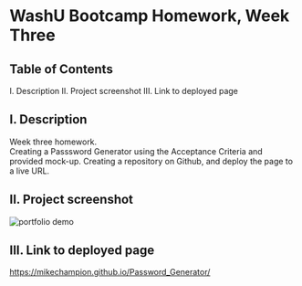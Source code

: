 # WashU Bootcamp Homework, Week Three

## Table of Contents

I. Description
II. Project screenshot
III. Link to deployed page

## I. Description

Week three homework.  
Creating a Passsword Generator using the Acceptance Criteria and provided mock-up.
Creating a repository on Github, and deploy the page to a live URL.

## II. Project screenshot

![portfolio demo](https://github.com/MikeChampion/Password_Generator)

## III. Link to deployed page

https://mikechampion.github.io/Password_Generator/
